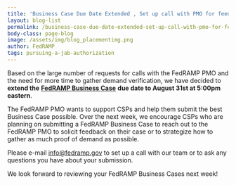 ```yaml
---
title: 'Business Case Due Date Extended , Set up call with PMO for feedback!'
layout: blog-list
permalink: /business-case-due-date-extended-set-up-call-with-pmo-for-feedback/
body-class: page-blog
image: /assets/img/blog_placementimg.png
author: FedRAMP
tags: pursuing-a-jab-authorization
---
```

Based on the large number of requests for calls with the FedRAMP PMO and the need for more time to gather demand verification, we have decided to **extend the** [**FedRAMP Business Case**](https://gsa-burra.formstack.com/forms/fedramp_business_case_for_jab_prioritization) **due date to August 31st at 5:00pm eastern**.

The FedRAMP PMO wants to support CSPs and help them submit the best Business Case possible. Over the next week, we encourage CSPs who are planning on submitting a FedRAMP Business Case to reach out to the FedRAMP PMO to solicit feedback on their case or to strategize how to gather as much proof of demand as possible.

Please e-mail [info@fedramp.gov](mailto:info@fedramp.gov) to set up a call with our team or to ask any questions you have about your submission.

We look forward to reviewing your FedRAMP Business Cases next week!
